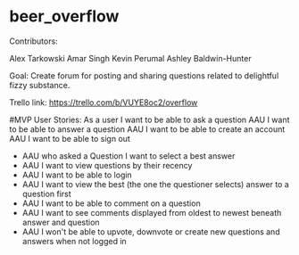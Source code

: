 # beer_overflow

Contributors:

Alex Tarkowski
Amar Singh
Kevin Perumal
Ashley Baldwin-Hunter

Goal: Create forum for posting and sharing questions related to delightful fizzy substance.

Trello link: https://trello.com/b/VUYE8oc2/overflow

#MVP User Stories:
As a user I want to be able to ask a question AAU I want to be able to answer a question AAU I want to be able to create an account AAU I want to be able to sign out
* AAU who asked a Question I want to select a best answer
* AAU I want to view questions by their recency
* AAU I want to be able to login
* AAU I want to view the best (the one the questioner selects) answer to a question first
* AAU I want to be able to comment on a question
* AAU I want to see comments displayed from oldest to newest beneath answer and question
* AAU I won't be able to upvote, downvote or create new questions and answers when not logged in



